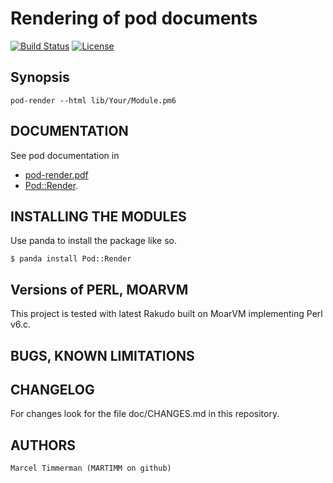 # Rendering of pod documents

[![Build Status](https://travis-ci.org/MARTIMM/pod-render.svg?branch=master)](https://travis-ci.org/MARTIMM/pod-render)
[![License](http://martimm.github.io/Semi-xml/label/License-label.svg)](http://www.perlfoundation.org/artistic_license_2_0)

## Synopsis

```
pod-render --html lib/Your/Module.pm6
```

## DOCUMENTATION

See pod documentation in
* [pod-render.pdf](https://raw.githubusercontent.com/MARTIMM/pod-render/master/doc/pod-render.pdf)
* [Pod::Render](https://raw.githubusercontent.com/MARTIMM/pod-render/master/doc/Render.pdf).

## INSTALLING THE MODULES

Use panda to install the package like so.
```
$ panda install Pod::Render
```

## Versions of PERL, MOARVM

This project is tested with latest Rakudo built on MoarVM implementing Perl v6.c.

## BUGS, KNOWN LIMITATIONS

## CHANGELOG

For changes look for the file doc/CHANGES.md in this repository.

## AUTHORS

```
Marcel Timmerman (MARTIMM on github)
```
